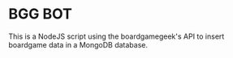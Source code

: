 # BGG BOT
This is a NodeJS script using the boardgamegeek's API to insert boardgame data in a MongoDB database.
